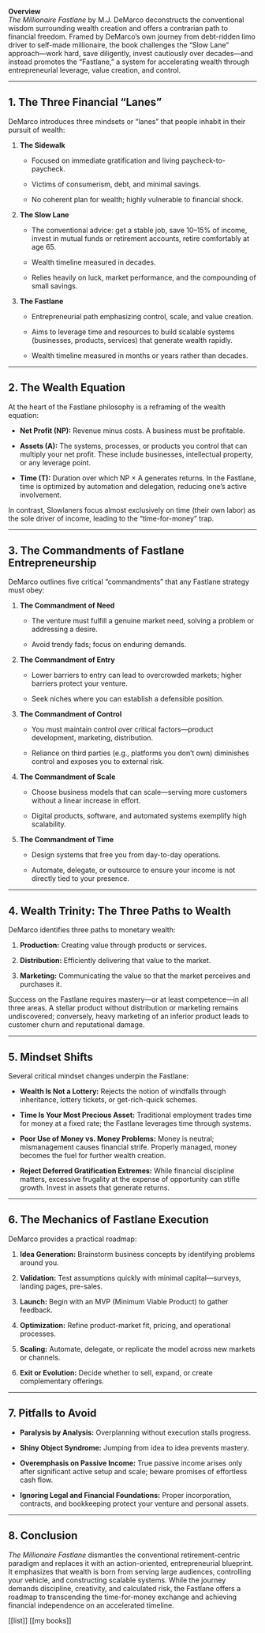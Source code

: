 **Overview**  
_The Millionaire Fastlane_ by M.J. DeMarco deconstructs the conventional wisdom surrounding wealth creation and offers a contrarian path to financial freedom. Framed by DeMarco’s own journey from debt-ridden limo driver to self-made millionaire, the book challenges the “Slow Lane” approach—work hard, save diligently, invest cautiously over decades—and instead promotes the “Fastlane,” a system for accelerating wealth through entrepreneurial leverage, value creation, and control.

---

## 1. The Three Financial “Lanes”

DeMarco introduces three mindsets or “lanes” that people inhabit in their pursuit of wealth:

1. **The Sidewalk**
    
    - Focused on immediate gratification and living paycheck-to-paycheck.
        
    - Victims of consumerism, debt, and minimal savings.
        
    - No coherent plan for wealth; highly vulnerable to financial shock.
        
2. **The Slow Lane**
    
    - The conventional advice: get a stable job, save 10–15% of income, invest in mutual funds or retirement accounts, retire comfortably at age 65.
        
    - Wealth timeline measured in decades.
        
    - Relies heavily on luck, market performance, and the compounding of small savings.
        
3. **The Fastlane**
    
    - Entrepreneurial path emphasizing control, scale, and value creation.
        
    - Aims to leverage time and resources to build scalable systems (businesses, products, services) that generate wealth rapidly.
        
    - Wealth timeline measured in months or years rather than decades.
        

---

## 2. The Wealth Equation

At the heart of the Fastlane philosophy is a reframing of the wealth equation:

- **Net Profit (NP):** Revenue minus costs. A business must be profitable.
    
- **Assets (A):** The systems, processes, or products you control that can multiply your net profit. These include businesses, intellectual property, or any leverage point.
    
- **Time (T):** Duration over which NP × A generates returns. In the Fastlane, time is optimized by automation and delegation, reducing one’s active involvement.
    

In contrast, Slowlaners focus almost exclusively on time (their own labor) as the sole driver of income, leading to the “time-for-money” trap.

---

## 3. The Commandments of Fastlane Entrepreneurship

DeMarco outlines five critical “commandments” that any Fastlane strategy must obey:

1. **The Commandment of Need**
    
    - The venture must fulfill a genuine market need, solving a problem or addressing a desire.
        
    - Avoid trendy fads; focus on enduring demands.
        
2. **The Commandment of Entry**
    
    - Lower barriers to entry can lead to overcrowded markets; higher barriers protect your venture.
        
    - Seek niches where you can establish a defensible position.
        
3. **The Commandment of Control**
    
    - You must maintain control over critical factors—product development, marketing, distribution.
        
    - Reliance on third parties (e.g., platforms you don’t own) diminishes control and exposes you to external risk.
        
4. **The Commandment of Scale**
    
    - Choose business models that can scale—serving more customers without a linear increase in effort.
        
    - Digital products, software, and automated systems exemplify high scalability.
        
5. **The Commandment of Time**
    
    - Design systems that free you from day-to-day operations.
        
    - Automate, delegate, or outsource to ensure your income is not directly tied to your presence.
        

---

## 4. Wealth Trinity: The Three Paths to Wealth

DeMarco identifies three paths to monetary wealth:

1. **Production:** Creating value through products or services.
    
2. **Distribution:** Efficiently delivering that value to the market.
    
3. **Marketing:** Communicating the value so that the market perceives and purchases it.
    

Success on the Fastlane requires mastery—or at least competence—in all three areas. A stellar product without distribution or marketing remains undiscovered; conversely, heavy marketing of an inferior product leads to customer churn and reputational damage.

---

## 5. Mindset Shifts

Several critical mindset changes underpin the Fastlane:

- **Wealth Is Not a Lottery:** Rejects the notion of windfalls through inheritance, lottery tickets, or get-rich-quick schemes.
    
- **Time Is Your Most Precious Asset:** Traditional employment trades time for money at a fixed rate; the Fastlane leverages time through systems.
    
- **Poor Use of Money vs. Money Problems:** Money is neutral; mismanagement causes financial strife. Properly managed, money becomes the fuel for further wealth creation.
    
- **Reject Deferred Gratification Extremes:** While financial discipline matters, excessive frugality at the expense of opportunity can stifle growth. Invest in assets that generate returns.
    

---

## 6. The Mechanics of Fastlane Execution

DeMarco provides a practical roadmap:

1. **Idea Generation:** Brainstorm business concepts by identifying problems around you.
    
2. **Validation:** Test assumptions quickly with minimal capital—surveys, landing pages, pre-sales.
    
3. **Launch:** Begin with an MVP (Minimum Viable Product) to gather feedback.
    
4. **Optimization:** Refine product-market fit, pricing, and operational processes.
    
5. **Scaling:** Automate, delegate, or replicate the model across new markets or channels.
    
6. **Exit or Evolution:** Decide whether to sell, expand, or create complementary offerings.
    

---

## 7. Pitfalls to Avoid

- **Paralysis by Analysis:** Overplanning without execution stalls progress.
    
- **Shiny Object Syndrome:** Jumping from idea to idea prevents mastery.
    
- **Overemphasis on Passive Income:** True passive income arises only after significant active setup and scale; beware promises of effortless cash flow.
    
- **Ignoring Legal and Financial Foundations:** Proper incorporation, contracts, and bookkeeping protect your venture and personal assets.
    

---

## 8. Conclusion

_The Millionaire Fastlane_ dismantles the conventional retirement-centric paradigm and replaces it with an action-oriented, entrepreneurial blueprint. It emphasizes that wealth is born from serving large audiences, controlling your vehicle, and constructing scalable systems. While the journey demands discipline, creativity, and calculated risk, the Fastlane offers a roadmap to transcending the time-for-money exchange and achieving financial independence on an accelerated timeline.

[[list]]
[[my books]]